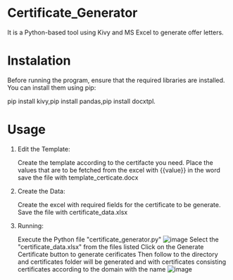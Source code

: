 # Certificate_Generator
It is a Python-based tool using Kivy and MS Excel to generate offer letters.
# Instalation
Before running the program, ensure that the required libraries are installed. You can install them using pip:

pip install kivy,pip install pandas,pip install docxtpl.

# Usage
1. Edit the Template:

    Create the template according to the certifacte you need.
    Place the values that are to be fetched from the excel with {{value}} in the word
    save the file with template_certicate.docx
2. Create the Data:

    Create the excel with required fields for the certificate to be generate.
    Save the file with certificate_data.xlsx
3. Running:

    Execute the Python file "certificate_generator.py"
     ![image](https://github.com/user-attachments/assets/50ac293b-b4e5-4c71-8dfe-7313785e0623)
    Select the "certificate_data.xlsx" from the files listed
    Click on the Generate Certificate button to generate cerificates
    Then follow to the directory and certificates folder will be generated and with certificates consisting certificates according to the domain with the name
   ![image](https://github.com/user-attachments/assets/1986f54a-30b5-4995-a36e-7f7c68821f01)


